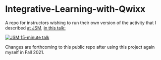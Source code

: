 # Integrative-Learning-with-Qwixx
A repo for instructors wishing to run their own version of the activity that I described [at JSM](https://ww2.amstat.org/meetings/jsm/2021/onlineprogram/AbstractDetails.cfm?abstractid=319030), [in this talk:](https://youtu.be/ivuEVW7MUlk)

[![JSM 15-minute talk](https://img.youtube.com/vi/ivuEVW7MUlk/0.jpg)](https://www.youtube.com/watch?v=ivuEVW7MUlk)

Changes are forthcoming to this public repo after using this project again myself in Fall 2021.
